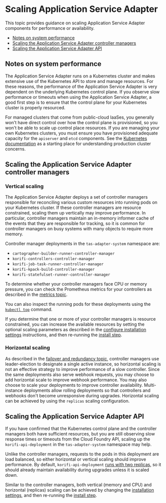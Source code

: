 # Scaling Application Service Adapter

This topic provides guidance on scaling Application Service Adapter components
for performance or availability.

* [Notes on system performance](#system-performance)
* [Scaling the Application Service Adapter controller managers](#controllers)
* [Scaling the Application Service Adapter API](#api)

## <a id="system-performance"></a>Notes on system performance

The Application Service Adapter runs on a Kubernetes cluster and makes
extensive use of the Kubernetes API to store and manage resources. For these
reasons, the performance of the Application Service Adapter is very dependent on
the underlying Kubernetes control plane. If you observe slow performance or
timeouts when using the Application Service Adapter, a good first step is to
ensure that the control plane for your Kubernetes cluster is properly resourced.

For managed clusters that come from public-cloud IaaSes, you generally won't
have direct control over how the control plane is provisioned, so you won't be
able to scale up control place resources. If you are managing your own
Kubernetes clusters, you must ensure you have provisioned adequate
capacity for the `apiserver` and `etcd` components. See the [Kubernetes
documentation](https://kubernetes.io/docs/setup/production-environment/) as a
starting place for understanding production cluster concerns.

## <a id="controllers"></a>Scaling the Application Service Adapter controller managers

### Vertical scaling
The Application Service Adapter deploys a set of controller managers responsible
for reconciling various custom resources into running pods on your Kubernetes
cluster. If these controller managers are resource constrained, scaling them up
vertically may improve performance. In particular, controller managers maintain an in-memory
informer cache of the events that they are responsible for tracking, so it is
common for controller managers on busy systems with many objects to require more
memory.

Controller manager deployments in the `tas-adapter-system` namespace are:

- `cartographer-builder-runner-controller-manager`
- `korifi-controllers-controller-manager`
- `korifi-job-task-runner-controller-manager`
- `korifi-kpack-build-controller-manager`
- `korifi-statefulset-runner-controller-manager`

To determine whether your controller managers face CPU or memory
pressure, you can check the Prometheus metrics for your controllers as described
in the [metrics topic](logging-and-metrics.md#metrics).

You can also inspect the running pods for these deployments using the [`kubectl
top`](https://kubernetes.io/docs/reference/generated/kubectl/kubectl-commands#top)
command.

If you determine that one or more of your controller managers is resource
constrained, you can increase the available resources by setting the optional
scaling parameters as described in the [configure installation
settings](install.md#configure-installation-settings) instructions, and then
re-running the [install step](install.md#install-adapter).

### Horizontal scaling

As described in the [failover and redundancy
topic](failover-and-redundancy.md#controllers), controller managers use
leader-election to designate a single active instance, so horizontal scaling is
not an effective strategy to improve performance of a slow controller. Since the
same deployments also serve webhook requests, you may choose to add horizontal scale
to improve webhook performance. You may also choose to scale your
deployments to improve controller availability. Multi-instance deployments
allow rolling deployments so that controllers and webhooks don't become
unresponsive during upgrades. Horizontal scaling can be achieved by using the
`replicas` scaling configuration.

## <a id="api"></a>Scaling the Application Service Adapter API

If you have confirmed that the Kubernetes control plane and the controller
managers both have sufficient resources, but you are still observing slow
response times or timeouts from the Cloud Foundry API, scaling up the
`korifi-api-deployment` in the `tas-adapter-system` namespace may help.

Unlike the controller managers, requests to the pods in this deployment are load
balanced, so either horizontal or vertical scaling should improve performance.
By default, `korifi-api-deployment` [runs with two
replicas](failover-and-redundancy.md#cloud-foundry-api), so it should already
maintain availability during upgrades unless it is scaled down.

Similar to the controller managers, both vertical (memory and CPU) and
horizontal (replicas) scaling can be achieved by changing the [installation
settings](install.md#configure-installation-settings), and then
re-running the [install step](install.md#install-adapter).
